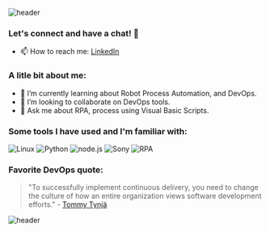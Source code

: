 ![header](https://capsule-render.vercel.app/api?type=waving&color=gradient&text=Hello%20World!&height=100&section=header&fontColor=d6ace6)
### Let's connect and have a chat! 🌟
- 📫 How to reach me: [LinkedIn](https://www.linkedin.com/in/marcos-angel-decima-de-pietro/)
### A litle bit about me:
- 🌱 I’m currently learning about Robot Process Automation, and DevOps.
- 👯 I’m looking to collaborate on DevOps tools.
- 💬 Ask me about RPA, process using Visual Basic Scripts.
### Some tools I have used and I'm familiar with:

![Linux](https://img.shields.io/badge/-Linux-FCC624?style=flat-square&logo=linux&logoColor=white)
![Python](https://img.shields.io/badge/-Python-3776AB?style=flat-square&logo=python&logoColor=white)
![node.js](https://img.shields.io/badge/-Node.js-339933?style=flat-square&logo=node.js&logoColor=white)
![Sony](https://img.shields.io/badge/Sony-white?logo=Sony&logoColor=%23FFFFFF&color=black)
![RPA](https://img.shields.io/badge/RPA-orange)


### Favorite DevOps quote:

> "To successfully implement continuous delivery, you need to change the culture of how an entire organization views software development efforts." - [Tommy Tynjä](https://www.linkedin.com/in/tommytynjala/)
<!---
### Some of my favorite books:
- [The Phoenix Project](https://www.amazon.com/Phoenix-Project-DevOps-Helping-Business-ebook/dp/B078Y98RG8)
-  [The Unicorn Project](https://www.amazon.com/Unicorn-Project-Developers-Disruption-Thriving-ebook/dp/B07QT9QR41)
-  [Lean Startup](https://www.amazon.com/Lean-Startup-Entrepreneurs-Continuous-Innovation-ebook/dp/B004J4XGN6)
-  [Model Business Canvas](https://www.amazon.com/Business-Model-Generation-Visionaries-Challengers-ebook/dp/B06X415X2M)
--->
![header](https://capsule-render.vercel.app/api?type=waving&color=gradient&height=100&section=footer)
